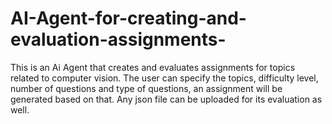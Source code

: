 # AI-Agent-for-creating-and-evaluation-assignments-
This is an Ai Agent that creates and evaluates assignments for topics related to computer vision. The user can specify the topics, difficulty level, number of questions and type of questions, an assignment will be generated based on that. Any json file can be uploaded for its evaluation as well.
